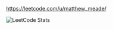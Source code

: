 https://leetcode.com/u/matthew_meade/

![LeetCode Stats](https://leetcode.card.workers.dev/matthew_meade?theme=nord&font=source_code_pro&extension=null)